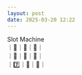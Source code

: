 ```yaml
---
layout: post
date: 2025-03-20 12:22
---
```


Slot Machine<br />
｜🍇｜🍒｜🔔｜<br />
｜🔔｜🤡｜💎｜<br />
｜7️⃣｜💎｜🍇｜<br />

